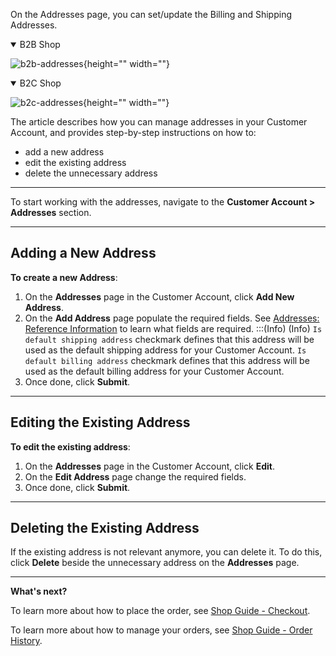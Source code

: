 On the Addresses page, you can set/update the Billing and Shipping Addresses.
<details open>
<summary>B2B Shop</summary>

![b2b-addresses](https://spryker.s3.eu-central-1.amazonaws.com/docs/User+Guides/Shop+User+Guides/Customer+Account/Addresses/b2b-addresses.png){height="" width=""}

</details>

<details open>
<summary>B2C Shop</summary>

![b2c-addresses](https://spryker.s3.eu-central-1.amazonaws.com/docs/User+Guides/Shop+User+Guides/Customer+Account/Addresses/b2c-addresses.png){height="" width=""}

</details>

The article describes how you can manage addresses in your Customer Account, and provides step-by-step instructions on how to:

* add a new address
* edit the existing address
* delete the unnecessary address
***
To start working with the addresses, navigate to the **Customer Account > Addresses** section.
***
## Adding a New Address
**To create a new Address**:

1. On the **Addresses** page in the Customer Account, click **Add New Address**.
2. On the **Add Address** page populate the required fields. See [Addresses: Reference Information](https://documentation.spryker.com/docs/en/addresses-reference-information) to learn what fields are required. 
    :::(Info) (Info)
    `Is default shipping address` checkmark defines that this address will be used as the default shipping address for your Customer Account.
    `Is default billing address` checkmark defines that this address will be used as the default billing address for your Customer Account.
3. Once done, click **Submit**.
***
## Editing the Existing Address
**To edit the existing address**:

1. On the **Addresses** page in the Customer Account, click **Edit**.
2. On the **Edit Address** page change the required fields.
3. Once done, click **Submit**.
***
## Deleting the Existing Address
If the existing address is not relevant anymore, you can delete it. To do this, click **Delete** beside the unnecessary address on the **Addresses** page.

***
**What's next?**

To learn more about how to place the order, see [Shop Guide - Checkout](https://documentation.spryker.com/docs/en/checkout-shop-guide-201911).

To learn more about how to manage your orders, see [Shop Guide - Order History](https://documentation.spryker.com/docs/en/shop-guide-order-history).
